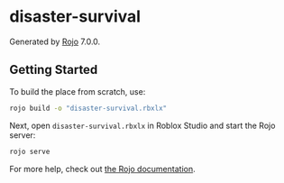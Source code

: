 # disaster-survival
Generated by [Rojo](https://github.com/rojo-rbx/rojo) 7.0.0.

## Getting Started
To build the place from scratch, use:

```bash
rojo build -o "disaster-survival.rbxlx"
```

Next, open `disaster-survival.rbxlx` in Roblox Studio and start the Rojo server:

```bash
rojo serve
```

For more help, check out [the Rojo documentation](https://rojo.space/docs).
